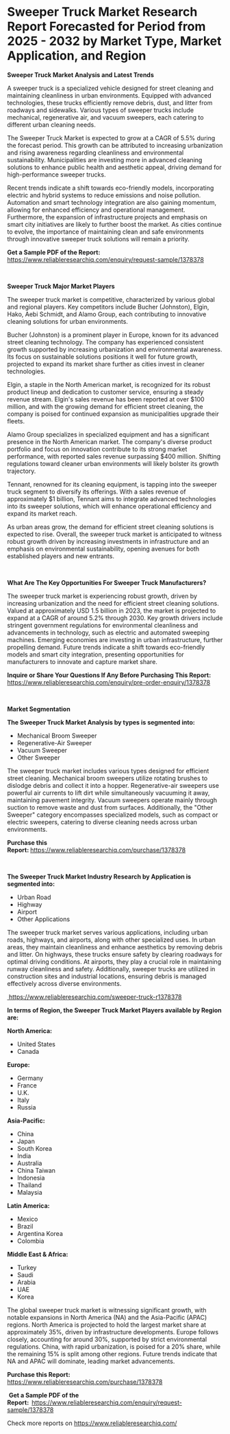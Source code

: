 <p><h1>Sweeper Truck Market Research Report Forecasted for Period from 2025 -  2032 by Market Type, Market Application, and Region</h1></p><p><strong>Sweeper Truck Market Analysis and Latest Trends</strong></p>
<p><p>A sweeper truck is a specialized vehicle designed for street cleaning and maintaining cleanliness in urban environments. Equipped with advanced technologies, these trucks efficiently remove debris, dust, and litter from roadways and sidewalks. Various types of sweeper trucks include mechanical, regenerative air, and vacuum sweepers, each catering to different urban cleaning needs.</p><p>The Sweeper Truck Market is expected to grow at a CAGR of 5.5% during the forecast period. This growth can be attributed to increasing urbanization and rising awareness regarding cleanliness and environmental sustainability. Municipalities are investing more in advanced cleaning solutions to enhance public health and aesthetic appeal, driving demand for high-performance sweeper trucks.</p><p>Recent trends indicate a shift towards eco-friendly models, incorporating electric and hybrid systems to reduce emissions and noise pollution. Automation and smart technology integration are also gaining momentum, allowing for enhanced efficiency and operational management. Furthermore, the expansion of infrastructure projects and emphasis on smart city initiatives are likely to further boost the market. As cities continue to evolve, the importance of maintaining clean and safe environments through innovative sweeper truck solutions will remain a priority.</p></p>
<p><strong>Get a Sample PDF of the Report:&nbsp;</strong> <a href="https://www.reliableresearchiq.com/enquiry/request-sample/1378378?utm_campaign=3299&utm_medium=2&utm_source=Github&utm_content=ia&utm_term=30032025&utm_id=sweeper-truck">https://www.reliableresearchiq.com/enquiry/request-sample/1378378</a></p>
<p>&nbsp;</p>
<p><strong>Sweeper Truck Major Market Players</strong></p>
<p><p>The sweeper truck market is competitive, characterized by various global and regional players. Key competitors include Bucher (Johnston), Elgin, Hako, Aebi Schmidt, and Alamo Group, each contributing to innovative cleaning solutions for urban environments.</p><p>Bucher (Johnston) is a prominent player in Europe, known for its advanced street cleaning technology. The company has experienced consistent growth supported by increasing urbanization and environmental awareness. Its focus on sustainable solutions positions it well for future growth, projected to expand its market share further as cities invest in cleaner technologies.</p><p>Elgin, a staple in the North American market, is recognized for its robust product lineup and dedication to customer service, ensuring a steady revenue stream. Elgin's sales revenue has been reported at over $100 million, and with the growing demand for efficient street cleaning, the company is poised for continued expansion as municipalities upgrade their fleets.</p><p>Alamo Group specializes in specialized equipment and has a significant presence in the North American market. The company's diverse product portfolio and focus on innovation contribute to its strong market performance, with reported sales revenue surpassing $400 million. Shifting regulations toward cleaner urban environments will likely bolster its growth trajectory.</p><p>Tennant, renowned for its cleaning equipment, is tapping into the sweeper truck segment to diversify its offerings. With a sales revenue of approximately $1 billion, Tennant aims to integrate advanced technologies into its sweeper solutions, which will enhance operational efficiency and expand its market reach.</p><p>As urban areas grow, the demand for efficient street cleaning solutions is expected to rise. Overall, the sweeper truck market is anticipated to witness robust growth driven by increasing investments in infrastructure and an emphasis on environmental sustainability, opening avenues for both established players and new entrants.</p></p>
<p>&nbsp;</p>
<p><strong>What Are The Key Opportunities For Sweeper Truck Manufacturers?</strong></p>
<p><p>The sweeper truck market is experiencing robust growth, driven by increasing urbanization and the need for efficient street cleaning solutions. Valued at approximately USD 1.5 billion in 2023, the market is projected to expand at a CAGR of around 5.2% through 2030. Key growth drivers include stringent government regulations for environmental cleanliness and advancements in technology, such as electric and automated sweeping machines. Emerging economies are investing in urban infrastructure, further propelling demand. Future trends indicate a shift towards eco-friendly models and smart city integration, presenting opportunities for manufacturers to innovate and capture market share.</p></p>
<p><strong>Inquire or Share Your Questions If Any Before Purchasing This Report:</strong> <a href="https://www.reliableresearchiq.com/enquiry/pre-order-enquiry/1378378?utm_campaign=3299&utm_medium=2&utm_source=Github&utm_content=ia&utm_term=30032025&utm_id=sweeper-truck">https://www.reliableresearchiq.com/enquiry/pre-order-enquiry/1378378</a></p>
<p>&nbsp;</p>
<p><strong>Market Segmentation</strong></p>
<p><strong>The Sweeper Truck Market Analysis by types is segmented into:</strong></p>
<p><ul><li>Mechanical Broom Sweeper</li><li>Regenerative-Air Sweeper</li><li>Vacuum Sweeper</li><li>Other Sweeper</li></ul></p>
<p><p>The sweeper truck market includes various types designed for efficient street cleaning. Mechanical broom sweepers utilize rotating brushes to dislodge debris and collect it into a hopper. Regenerative-air sweepers use powerful air currents to lift dirt while simultaneously vacuuming it away, maintaining pavement integrity. Vacuum sweepers operate mainly through suction to remove waste and dust from surfaces. Additionally, the "Other Sweeper" category encompasses specialized models, such as compact or electric sweepers, catering to diverse cleaning needs across urban environments.</p></p>
<p><strong>Purchase this Report:&nbsp;</strong><a href="https://www.reliableresearchiq.com/purchase/1378378?utm_campaign=3299&utm_medium=2&utm_source=Github&utm_content=ia&utm_term=30032025&utm_id=sweeper-truck">https://www.reliableresearchiq.com/purchase/1378378</a></p>
<p>&nbsp;</p>
<p><strong>The Sweeper Truck Market Industry Research by Application is segmented into:</strong></p>
<p><ul><li>Urban Road</li><li>Highway</li><li>Airport</li><li>Other Applications</li></ul></p>
<p><p>The sweeper truck market serves various applications, including urban roads, highways, and airports, along with other specialized uses. In urban areas, they maintain cleanliness and enhance aesthetics by removing debris and litter. On highways, these trucks ensure safety by clearing roadways for optimal driving conditions. At airports, they play a crucial role in maintaining runway cleanliness and safety. Additionally, sweeper trucks are utilized in construction sites and industrial locations, ensuring debris is managed effectively across diverse environments.</p></p>
<p><a href="https://www.reliableresearchiq.com/sweeper-truck-r1378378?utm_campaign=3299&utm_medium=2&utm_source=Github&utm_content=ia&utm_term=30032025&utm_id=sweeper-truck">&nbsp;https://www.reliableresearchiq.com/sweeper-truck-r1378378</a></p>
<p><strong>In terms of Region, the Sweeper Truck Market Players available by Region are:</strong></p>
<p>
    <p> <strong> North America: </strong>
        <ul>
            <li>United States</li>
            <li>Canada</li>
        </ul>
        </p> 
    <p> <strong> Europe: </strong>
        <ul>
            <li>Germany</li>
            <li>France</li>
            <li>U.K.</li>
            <li>Italy</li>
            <li>Russia</li>
        </ul>
        </p> 
    <p> <strong> Asia-Pacific: </strong>
        <ul>
            <li>China</li>
            <li>Japan</li>
            <li>South Korea</li>
            <li>India</li>
            <li>Australia</li>
            <li>China Taiwan</li>
            <li>Indonesia</li>
            <li>Thailand</li>
            <li>Malaysia</li>
        </ul>
        </p> 
    <p> <strong> Latin America: </strong>
        <ul>
            <li>Mexico</li>
            <li>Brazil</li>
            <li>Argentina Korea</li>
            <li>Colombia</li>
        </ul>
        </p> 
    <p> <strong> Middle East & Africa: </strong>
        <ul>
            <li>Turkey</li>
            <li>Saudi</li>
            <li>Arabia</li>
            <li>UAE</li>
            <li>Korea</li>
        </ul>
    </p>
    </p>
<p><p>The global sweeper truck market is witnessing significant growth, with notable expansions in North America (NA) and the Asia-Pacific (APAC) regions. North America is projected to hold the largest market share at approximately 35%, driven by infrastructure developments. Europe follows closely, accounting for around 30%, supported by strict environmental regulations. China, with rapid urbanization, is poised for a 20% share, while the remaining 15% is split among other regions. Future trends indicate that NA and APAC will dominate, leading market advancements.</p></p>
<p><strong>Purchase this Report: </strong><a href="https://www.reliableresearchiq.com/purchase/1378378?utm_campaign=3299&utm_medium=2&utm_source=Github&utm_content=ia&utm_term=30032025&utm_id=sweeper-truck">https://www.reliableresearchiq.com/purchase/1378378</a></p>
<p>&nbsp;<strong>Get a Sample PDF of the Report:&nbsp;&nbsp;</strong><a href="https://www.reliableresearchiq.com/enquiry/request-sample/1378378?utm_campaign=3299&utm_medium=2&utm_source=Github&utm_content=ia&utm_term=30032025&utm_id=sweeper-truck">https://www.reliableresearchiq.com/enquiry/request-sample/1378378</a></p>
<p><strong></strong></p>
<p>Check more reports on <a href="https://www.reliableresearchiq.com/?utm_campaign=3299&utm_medium=2&utm_source=Github&utm_content=ia&utm_term=30032025&utm_id=sweeper-truck">https://www.reliableresearchiq.com/</a></p>